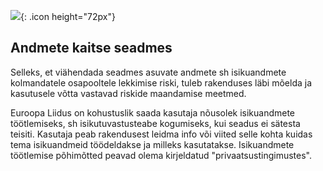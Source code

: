![](<%= image_path("data.png") %>){: .icon height="72px"}

## Andmete kaitse seadmes

Selleks, et viähendada seadmes asuvate andmete sh isikuandmete kolmandatele osapooltele lekkimise riski, tuleb rakenduses läbi mõelda ja kasutusele võtta vastavad riskide maandamise meetmed.

Euroopa Liidus on kohustuslik saada kasutaja nõusolek isikuandmete töötlemiseks, sh isikutuvastusteabe kogumiseks, kui seadus ei sätesta teisiti. Kasutaja peab rakendusest leidma info või viited selle kohta kuidas tema isikuandmeid töödeldakse ja milleks kasutatakse. Isikuandmete töötlemise põhimõtted peavad olema kirjeldatud "privaatsustingimustes".
